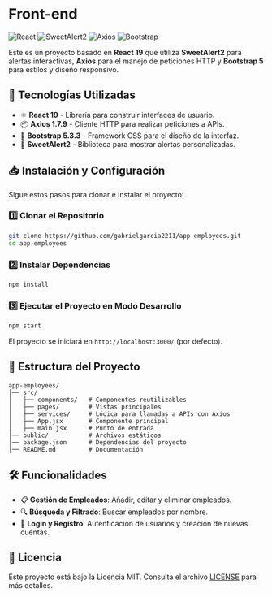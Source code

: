 # Front-end

![React](https://img.shields.io/badge/React-19-blue?style=for-the-badge&logo=react)
![SweetAlert2](https://img.shields.io/badge/SweetAlert2-Interactive%20Alerts-green?style=for-the-badge&logo=sweetalert)
![Axios](https://img.shields.io/badge/Axios-HTTP%20Client-orange?style=for-the-badge&logo=axios)
![Bootstrap](https://img.shields.io/badge/Bootstrap-5.3.3-purple?style=for-the-badge&logo=bootstrap)

Este es un proyecto basado en **React 19** que utiliza **SweetAlert2** para alertas interactivas, **Axios** para el manejo de peticiones HTTP y **Bootstrap 5** para estilos y diseño responsivo.

## 🚀 Tecnologías Utilizadas

- ⚛️ **React 19** - Librería para construir interfaces de usuario.
- 📦 **Axios 1.7.9** - Cliente HTTP para realizar peticiones a APIs.
- 🎨 **Bootstrap 5.3.3** - Framework CSS para el diseño de la interfaz.
- 🔔 **SweetAlert2** - Biblioteca para mostrar alertas personalizadas.

## 📥 Instalación y Configuración

Sigue estos pasos para clonar e instalar el proyecto:

### 1️⃣ Clonar el Repositorio
```bash
git clone https://github.com/gabrielgarcia2211/app-employees.git
cd app-employees
```

### 2️⃣ Instalar Dependencias
```bash
npm install
```

### 3️⃣ Ejecutar el Proyecto en Modo Desarrollo
```bash
npm start
```

El proyecto se iniciará en `http://localhost:3000/` (por defecto).

## 📌 Estructura del Proyecto

```
app-employees/
│── src/
│   ├── components/   # Componentes reutilizables
│   ├── pages/        # Vistas principales
│   ├── services/     # Lógica para llamadas a APIs con Axios
│   ├── App.jsx       # Componente principal
│   ├── main.jsx      # Punto de entrada
│── public/           # Archivos estáticos
│── package.json      # Dependencias del proyecto
│── README.md         # Documentación
```

## 🛠️ Funcionalidades

- 📋 **Gestión de Empleados**: Añadir, editar y eliminar empleados.
- 🔍 **Búsqueda y Filtrado**: Buscar empleados por nombre.
- 🔐 **Login y Registro**: Autenticación de usuarios y creación de nuevas cuentas.

## 📄 Licencia

Este proyecto está bajo la Licencia MIT. Consulta el archivo [LICENSE](LICENSE) para más detalles.